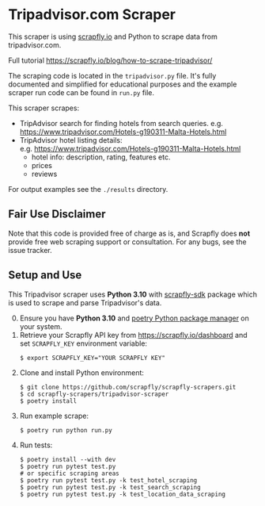 # Tripadvisor.com Scraper

This scraper is using [scrapfly.io](https://scrapfly.io/) and Python to scrape data from tripadvisor.com. 

Full tutorial <https://scrapfly.io/blog/how-to-scrape-tripadvisor/>

The scraping code is located in the `tripadvisor.py` file. It's fully documented and simplified for educational purposes and the example scraper run code can be found in `run.py` file.

This scraper scrapes:
- TripAdvisor search for finding hotels from search queries.
  e.g. <https://www.tripadvisor.com/Hotels-g190311-Malta-Hotels.html>
- TripAdvisor hotel listing details:  
  e.g. <https://www.tripadvisor.com/Hotels-g190311-Malta-Hotels.html>
    - hotel info: description, rating, features etc.
    - prices
    - reviews

For output examples see the `./results` directory.

## Fair Use Disclaimer

Note that this code is provided free of charge as is, and Scrapfly does __not__ provide free web scraping support or consultation. For any bugs, see the issue tracker.

## Setup and Use

This Tripadvisor scraper uses __Python 3.10__ with [scrapfly-sdk](https://pypi.org/project/scrapfly-sdk/) package which is used to scrape and parse Tripadvisor's data.

0. Ensure you have __Python 3.10__ and [poetry Python package manager](https://python-poetry.org/docs/#installation) on your system.
1. Retrieve your Scrapfly API key from <https://scrapfly.io/dashboard> and set `SCRAPFLY_KEY` environment variable:
    ```shell
    $ export SCRAPFLY_KEY="YOUR SCRAPFLY KEY"
    ```
2. Clone and install Python environment:
    ```shell
    $ git clone https://github.com/scrapfly/scrapfly-scrapers.git
    $ cd scrapfly-scrapers/tripadvisor-scraper
    $ poetry install
    ```
3. Run example scrape:
    ```shell
    $ poetry run python run.py
    ```
4. Run tests:
    ```shell
    $ poetry install --with dev
    $ poetry run pytest test.py
    # or specific scraping areas
    $ poetry run pytest test.py -k test_hotel_scraping
    $ poetry run pytest test.py -k test_search_scraping
    $ poetry run pytest test.py -k test_location_data_scraping
    ```

